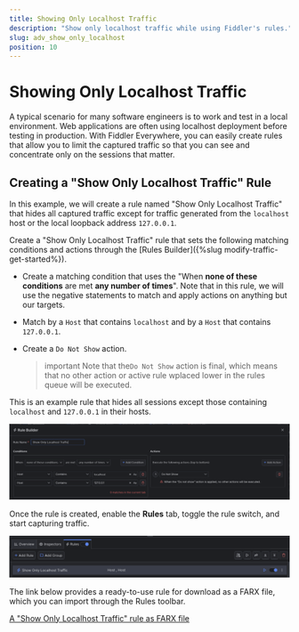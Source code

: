 ```yaml
---
title: Showing Only Localhost Traffic
description: "Show only localhost traffic while using Fiddler's rules."
slug: adv_show_only_localhost
position: 10
---
```


# Showing Only Localhost Traffic

A typical scenario for many software engineers is to work and test in a local environment. Web applications are often using localhost deployment before testing in production. With Fiddler Everywhere, you can easily create rules that allow you to limit the captured traffic so that you can see and concentrate only on the sessions that matter.


## Creating a "Show Only Localhost Traffic" Rule

In this example, we will create a rule named "Show Only Localhost Traffic" that hides all captured traffic except for traffic generated from the `localhost` host or the local loopback address `127.0.0.1`.

Create a "Show Only Localhost Traffic" rule that sets the following matching conditions and actions through the [Rules Builder]({%slug modify-traffic-get-started%}).

- Create a matching condition that uses the "When **none of these conditions** are met **any number of times**". Note that in this rule, we will use the negative statements to match and apply actions on anything but our targets.

- Match by a `Host` that contains `localhost` and by a `Host` that contains `127.0.0.1`.

- Create a `Do Not Show` action. 

    >important Note that the`Do Not Show` action is final, which means that no other action or active rule wplaced lower in the rules queue will be executed.

This is an example rule that hides all sessions except those containing `localhost` and `127.0.0.1` in their hosts.

![Creating "Show Only Localhost Traffic" rule](../../images/advanced/adv-show-only-localhost.png)

Once the rule is created, enable the **Rules** tab, toggle the rule switch, and start capturing traffic.

![Activating the "Show Only Localhost Traffic" rule](../../images/advanced/adv-show-only-localhost-active.png)

The link below provides a ready-to-use rule for download as a FARX file, which you can import through the Rules toolbar.

[A "Show Only Localhost Traffic" rule as FARX file](https://github.com/telerik/fiddler-everywhere/rules/filters/show-only-localhost)
 
 